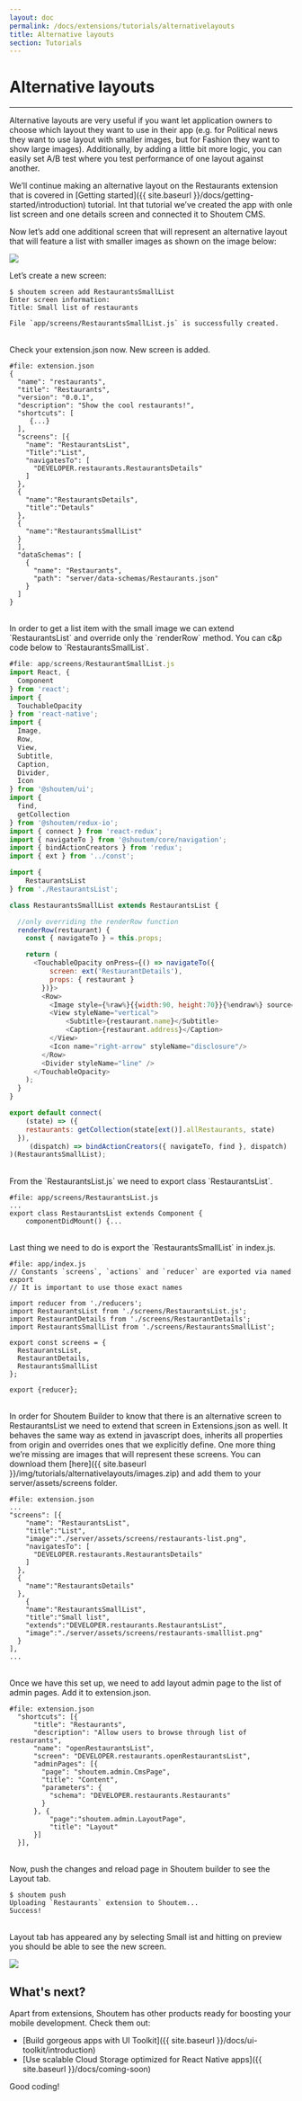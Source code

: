 ```yaml
---
layout: doc
permalink: /docs/extensions/tutorials/alternativelayouts
title: Alternative layouts
section: Tutorials
---
```


# Alternative layouts
<hr />

Alternative layouts are very useful if you want let application owners to choose which layout they want to use in their app (e.g. for Political news they want to use layout with smaller images, but for Fashion they want to show large images). Additionally, by adding a little bit more logic, you can easily set A/B test where you test performance of one layout against another.

We’ll continue making an alternative layout on the Restaurants extension that is covered in [Getting started]({{ site.baseurl }}/docs/getting-started/introduction) tutorial. Int that tutorial we’ve created the app with onle list screen and one details screen and connected it to Shoutem CMS.

Now let’s add one additional screen that will represent an alternative layout that will feature a list with smaller images as shown on the image below:

<p class="image">
<img src='{{ site.baseurl }}/img/tutorials/alternativelayouts/list-small.png'/>
</p>


Let’s create a new screen: 

```ShellSession
$ shoutem screen add RestaurantsSmallList
Enter screen information:
Title: Small list of restaurants

File `app/screens/RestaurantsSmallList.js` is successfully created.
```

<br/>
Check your extension.json now. New screen is added.

```json{20-22}
#file: extension.json
{
  "name": "restaurants",
  "title": "Restaurants",
  "version": "0.0.1",
  "description": "Show the cool restaurants!",
  "shortcuts": [
     {...}
  ],
  "screens": [{
    "name": "RestaurantsList",
    "Title":"List",
    "navigatesTo": [
      "DEVELOPER.restaurants.RestaurantsDetails"
    ]
  }, 
  {
    "name":"RestaurantsDetails",
    "title":"Detauls"
  },
  {
    "name":"RestaurantsSmallList"
  }
  ],
  "dataSchemas": [
    {
      "name": "Restaurants",
      "path": "server/data-schemas/Restaurants.json"
    }
  ]
}
```

<br/>
In order to get a list item with the small image we can extend `RestaurantsList` and override only the `renderRow` method. 
You can c&p code below to `RestaurantsSmallList`.


```javascript
#file: app/screens/RestaurantSmallList.js
import React, {
  Component
} from 'react';
import {
  TouchableOpacity
} from 'react-native';
import {
  Image,
  Row,
  View,
  Subtitle,
  Caption,
  Divider,
  Icon
} from '@shoutem/ui';
import {
  find,
  getCollection
} from '@shoutem/redux-io';
import { connect } from 'react-redux';
import { navigateTo } from '@shoutem/core/navigation';
import { bindActionCreators } from 'redux';
import { ext } from '../const';

import {
	RestaurantsList
} from './RestaurantsList';

class RestaurantsSmallList extends RestaurantsList {

  //only overriding the renderRow function
  renderRow(restaurant) {
    const { navigateTo } = this.props;

    return (
      <TouchableOpacity onPress={() => navigateTo({
          screen: ext('RestaurantDetails'),
          props: { restaurant }
        })}>
        <Row>
          <Image style={%raw%}{{width:90, height:70}}{%endraw%} source={%raw%}{{ uri: restaurant.image && restaurant.image.url }}{%endraw%} />
          <View styleName="vertical">
              <Subtitle>{restaurant.name}</Subtitle>
              <Caption>{restaurant.address}</Caption>
          </View>
          <Icon name="right-arrow" styleName="disclosure"/>
        </Row>
        <Divider styleName="line" />
      </TouchableOpacity>
    );
  }
}

export default connect(
    (state) => ({
    restaurants: getCollection(state[ext()].allRestaurants, state)
  }),
     (dispatch) => bindActionCreators({ navigateTo, find }, dispatch)
)(RestaurantsSmallList);
```


<br/>
From the `RestaurantsList.js` we need to export class `RestaurantsList`.

```javascript{2}
#file: app/screens/RestaurantsList.js
...
export class RestaurantsList extends Component {
    componentDidMount() {...
```

<br/>
Last thing we need to do is export the `RestaurantsSmallList` in index.js. 

```javascript{7,12}
#file: app/index.js
// Constants `screens`, `actions` and `reducer` are exported via named export
// It is important to use those exact names

import reducer from './reducers';
import RestaurantsList from './screens/RestaurantsList.js';
import RestaurantDetails from './screens/RestaurantDetails';
import RestaurantsSmallList from './screens/RestaurantsSmallList';

export const screens = {
  RestaurantsList,
  RestaurantDetails,
  RestaurantsSmallList
};

export {reducer};
```

<br/>
In order for Shoutem Builder to know that there is an alternative screen to RestaurantsList we need to extend that screen in Extensions.json as well. It behaves the same way as extend in javascript does, inherits all properties from origin and overrides ones that we explicitly define. 
One more thing we’re missing are images that will represent these screens. You can download them [here]({{ site.baseurl }}/img/tutorials/alternativelayouts/images.zip) and add them to your server/assets/screens folder.

```json{4-5,15-17}
#file: extension.json
...  
"screens": [{
    "name": "RestaurantsList",
    "title":"List",
    "image":"./server/assets/screens/restaurants-list.png",
    "navigatesTo": [
      "DEVELOPER.restaurants.RestaurantsDetails"
    ]
  }, 
  {
    "name":"RestaurantsDetails"
  },
    {
    "name":"RestaurantsSmallList",
    "title":"Small list",
    "extends":"DEVELOPER.restaurants.RestaurantsList",
    "image":"./server/assets/screens/restaurants-smalllist.png"
  }
],
...
```

<br />
Once we have this set up, we need to add layout admin page to the list of admin pages. Add it to extension.json. 

```json{12-15}
#file: extension.json
  "shortcuts": [{
      "title": "Restaurants",
      "description": "Allow users to browse through list of restaurants",
      "name": "openRestaurantsList",
      "screen": "DEVELOPER.restaurants.openRestaurantsList",
      "adminPages": [{
        "page": "shoutem.admin.CmsPage",
        "title": "Content",
        "parameters": {
          "schema": "DEVELOPER.restaurants.Restaurants"
        }
      }, {
          "page":"shoutem.admin.LayoutPage",
          "title": "Layout"
      }]
  }],
```

<br />
Now, push the changes and reload page in Shoutem builder to see the Layout tab.

```ShellSession
$ shoutem push
Uploading `Restaurants` extension to Shoutem...
Success!
```

<br />
Layout tab has appeared any by selecting Small ist and hitting on preview you should be able to see the new screen.

<p class="image">
<img src='{{ site.baseurl }}/img/tutorials/alternativelayouts/builder-layout.png'/>
</p>


## What's next?

Apart from extensions, Shoutem has other products ready for boosting your mobile development. Check them out:

- [Build gorgeous apps with UI Toolkit]({{ site.baseurl }}/docs/ui-toolkit/introduction)
- [Use scalable Cloud Storage optimized for React Native apps]({{ site.baseurl }}/docs/coming-soon)

Good coding!
